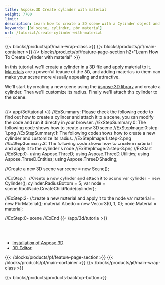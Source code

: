 ```yaml
---
title: Aspose.3D Create cylinder with material 
weight: 7700
limit: 
description: Learn how to create a 3D scene with a Cylinder object and has material definition.
keywords: [3d scene, cylinder, pbr material]
url: /tutorial/create-cylinder-with-material
---
```


{{< blocks/products/pf/main-wrap-class >}}
{{< blocks/products/pf/main-container >}}
{{< blocks/products/pf/feature-page-section h2="Learn How To Create Cylinder with material" >}}

<p>
In this tutorial, we'll create a cylinder in a 3D file and apply material to it. <a href="https://reference.aspose.com/3d/net/aspose.threed.shading/">Materials</a> are a powerful feature of the 3D, and adding materials to them can make your scene more visually appealing and attractive.
</p>

<p>
We'll start by creating a new scene using the <a href="https://www.nuget.org/packages/Aspose.3D">Aspose.3D library</a> and create a cylinder. Then we'll customize its radius. Finally we'll attach this cylinder to the scene.
</p>

<br />
{{< app/3d/tutorial >}}
//ExSummary: Please check the following code to find out how to create a cylinder and attach it to a scene, you can modify the code and run it directly in your browser.
//ExStepSummary:0: The following code shows how to create a new 3D scene
//ExStepImage:0:step-1.png
//ExStepSummary:1: The following code shows how to create a new cylinder and customize its radius.
//ExStepImage:1:step-2.png
//ExStepSummary:2: The following code shows how to create a material and apply it to the cylinder's node
//ExStepImage:2:step-3.png
//ExStart
//ExStep:0-
using Aspose.ThreeD;
using Aspose.ThreeD.Utilities;
using Aspose.ThreeD.Entities;
using Aspose.ThreeD.Shading;

//Create a new 3D scene
var scene = new Scene();

//ExStep:1-
//Create a new cylinder and attach it to scene
var cylinder = new Cylinder();
cylinder.RadiusBottom = 5;
var node = scene.RootNode.CreateChildNode(cylinder);

//ExStep:2-
//create a new material and apply it to the node
var material = new PbrMaterial();
material.Albedo = new Vector3(0, 1, 0);
node.Material = material;

//ExStep:0-
scene
//ExEnd
{{< /app/3d/tutorial >}}
<br />

<br />
<br />
<div class="code-sample">
    <ul class="link-list">
        <li class="link-item"><a href="https://docs.aspose.com/3d/net/installation/">Installation of Aspose.3D</a></li>
        <li class="link-item"><a href="https://products.aspose.app/3d/editor/">3D Editor</a></li>
    </ul>
</div>

{{< /blocks/products/pf/feature-page-section >}}
{{< /blocks/products/pf/main-container >}}
{{< /blocks/products/pf/main-wrap-class >}}

{{< blocks/products/products-backtop-button >}}


